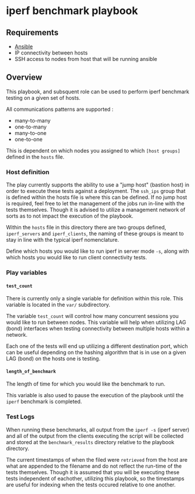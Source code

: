 # iperf benchmark playbook

## Requirements

* [Ansible](http://docs.ansible.com/ansible/latest/intro.html)
* IP connectivity between hosts
* SSH access to nodes from host that will be running ansible

## Overview

This playbook, and subsquent role can be used to perform iperf benchmark testing on a given set of hosts.

All communications patterns are supported :

* many-to-many
* one-to-many
* many-to-one
* one-to-one

This is dependent on which nodes you assigned to which `[host groups]` defined in the `hosts` file.

### Host definition

The play currently supports the ability to use a "jump host" (bastion host) in order to execute these tests
against a deployment. The `ssh_ips` group that is defined within the hosts file is where this can be defined.
If no jump host is required, feel free to let the management of the jobs run in-line with the tests themselves.
Though it is advised to utilize a management network of sorts as to not impact the execution of the playbook.

Within the `hosts` file in this directory there are two groups defined, `iperf_servers` and `iperf_clients`, the 
naming of these groups is meant to stay in line with the typical iperf nomenclature.

Define which hosts you would like to run iperf in server mode `-s`, along with which hosts you would like to run client
connectivity tests.

### Play variables

#### `test_count`

There is currently only a single variable for definition within this role. This variable is located in the `var/` subdirectory.

The variable `test_count` will control how many concurrent sessions you would like to run between nodes. This variable will help
when utilizing LAG (bond) interfaces when testing connectivity between multiple hosts within a network.

Each one of the tests will end up utilizing a different destination port, which can be useful depending on
the hashing algorithm that is in use on a given LAG (bond) on the hosts one is testing.

#### `length_of_benchmark`

The length of time for which you would like the benchmark to run.

This variable is also used to pause the execution of the playbook until the
`iperf` benchmark is completed.

### Test Logs

When running these benchmarks, all output from the `iperf -s` (iperf server) and all of the output from the
clients executing the script will be collected and stored at the `benchmark_results` directory relative to the playbook directory.

The current timestamps of when the filed were `retrieved` from the host are what are appended to the filename
and do not reflect the run-time of the tests themselves. Though it is assumed that you will be executing these 
tests independent of eachother, utilizing this playbook, so the timestamps are useful for indexing when the tests
occured relative to one another.